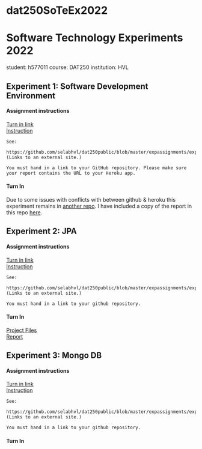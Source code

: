 # dat250SoTeEx2022

# Software Technology Experiments 2022

student: h577011 course: DAT250 institution: HVL

## Experiment 1: Software Development Environment
#### Assignment instructions
[Turn in link](https://hvl.instructure.com/courses/21915/assignments/55716) \
[Instruction](https://github.com/selabhvl/dat250public/blob/master/expassignments/expass1.md)
```
See:

https://github.com/selabhvl/dat250public/blob/master/expassignments/expass1.md (Links to an external site.)

You must hand in a link to your GitHub repository. Please make sure your report contains the URL to your Heroku app.
```
#### Turn In
Due to some issues with conflicts with between github & heroku this experiment remains in [another repo](https://github.com/h578011/SoTeExOne). I have included a copy of the report in this repo [here](./One/dat250-expass1.md).

## Experiment 2: JPA
#### Assignment instructions
[Turn in link](https://hvl.instructure.com/courses/21915/assignments/55717) \
[Instruction](https://github.com/selabhvl/dat250public/blob/master/expassignments/expass2.md)
```
See:

https://github.com/selabhvl/dat250public/blob/master/expassignments/expass2.md (Links to an external site.)

You must hand in a link to your github repository.
```

#### Turn In 
[Project Files](./Two/) \
[Report](./Two/dat250-expass2.md)

## Experiment 3: Mongo DB
#### Assignment instructions
[Turn in link](https://hvl.instructure.com/courses/21915/assignments/55718) \
[Instruction](https://github.com/selabhvl/dat250public/blob/master/expassignments/expass3.md)
```
See:

https://github.com/selabhvl/dat250public/blob/master/expassignments/expass3.md (Links to an external site.)

You must hand in a link to your github repository.
```
#### Turn In 
